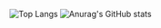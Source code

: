 
 
![Top Langs](https://github-readme-stats.vercel.app/api/top-langs/?username=Gsuy&layout=compact&langs_count=100&custom_title=Used-Languages)
![Anurag's GitHub stats](https://github-readme-stats.vercel.app/api?username=Gsuy&show_icons=true&theme=tokyonight)
